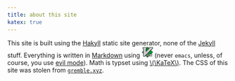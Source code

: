 ```yaml
---
title: about this site
katex: true
---
```


This site is built using the [Hakyll](http://jaspervdj.be/hakyll/) static site
generator, none of the [Jekyll](https://jekyllrb.com/) stuff.  Everything is
written in [Markdown](http://daringfireball.net/projects/markdown/) using <a
href="http://www.vim.org/"><img class="icon" alt="Vim" title="Vim"
src="/img/vim.svg" height="25"></a> (never `emacs`, unless, of course, you use
[evil mode](https://www.emacswiki.org/emacs/Evil)). Math is typset using
[\\(\\KaTeX\\)](https://katex.org/). The CSS of this site was stolen from
[`gremble.xyz`](https://www.gremble.xyz/).

